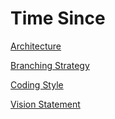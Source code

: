 # Time Since

[Architecture](docs/Architecture.md)

[Branching Strategy](docs/Workflow.md)

[Coding Style](docs/CodingStyle.md)

[Vision Statement](docs/VisionStatement.md)
